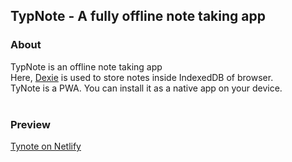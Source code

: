 ## TypNote - A fully offline note taking app

### About

TypNote is an offline note taking app <br>
Here, [Dexie](https://dexie.org/) is used to store notes inside IndexedDB of browser. <br>
TyNote is a PWA. You can install it as a native app on your device. <br><br>


### Preview
[Tynote on Netlify](https://typnote.netlify.app)